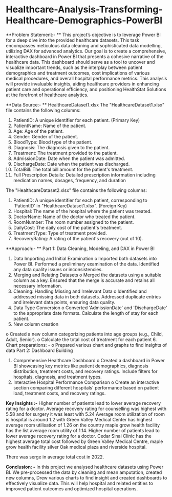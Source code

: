 # Healthcare-Analysis-Transforming-Healthcare-Demographics-PowerBI

**Problem Statement:- **
This project’s  objective is to leverage Power BI for a deep dive into the provided healthcare datasets. This task encompasses meticulous data cleaning and sophisticated data modelling, utilizing DAX for advanced analytics. Our goal is to create a comprehensive, interactive dashboard in Power BI that presents a cohesive narrative of the healthcare data. This dashboard should serve as a tool to uncover and visualize important trends, such as the interplay between patient demographics and treatment outcomes, cost implications of various medical procedures, and overall hospital performance metrics. This analysis will provide invaluable insights, aiding healthcare providers in enhancing patient care and operational efficiency, and positioning HealthStat Solutions at the forefront of healthcare analytics.


**Data Source:- **
HealthcareDataset1.xlsx
The "HealthcareDataset1.xlsx" file contains the following columns:
1.	PatientID: A unique identifier for each patient. (Primary Key)
2.	PatientName: Name of the patient.
3.	Age: Age of the patient.
4.	Gender: Gender of the patient.
5.	BloodType: Blood type of the patient.
6.	Diagnosis: The diagnosis given to the patient.
7.	Treatment: The treatment provided to the patient.
8.	AdmissionDate: Date when the patient was admitted.
9.	DischargeDate: Date when the patient was discharged.
10.	TotalBill: The total bill amount for the patient's treatment.
11.	Full Prescription Details: Detailed prescription information including medication names, dosages, frequency, and duration

The "HealthcareDataset2.xlsx" file contains the following columns:
1.	PatientID: A unique identifier for each patient, corresponding to 'PatientID' in "HealthcareDataset1.xlsx". (Foreign Key)
2.	Hospital: The name of the hospital where the patient was treated.
3.	DoctorName: Name of the doctor who treated the patient.
4.	RoomNumber: The room number assigned to the patient.
5.	DailyCost: The daily cost of the patient's treatment.
6.	TreatmentType: Type of treatment provided.
7.	RecoveryRating: A rating of the patient's recovery (out of 10).

**Approach:- **
Part 1: Data Cleaning, Modeling, and DAX in Power BI
1.	Data Importing and Initial Examination 
o	Imported both datasets into Power BI. Performed a preliminary examination of the data. Identified any data quality issues or inconsistencies.
2.	Merging and Relating Datasets 
o	Merged the datasets using a suitable column as a key. Ensured that the merge is accurate and retains all necessary information.
3.	Cleaning: Handling Missing and Irrelevant Data 
o	Identified and addressed missing data in both datasets. Addressed duplicate entries and irrelevant data points, ensuring data quality.
4.	Data Type Conversion 
o	Converted 'AdmissionDate' and 'DischargeDate' to the appropriate date formats. Calculate the length of stay for each patient.
5.	New column creation

o	Created a new column categorizing patients into age groups (e.g., Child, Adult, Senior). 
o	Calculate the total cost of treatment for each patient 
6.	Chart preparations: -
o	Prepared various chart and graphs to find insights of data
Part 2: Dashboard Building
1.	Comprehensive Healthcare Dashboard 
o	Created a dashboard in Power BI showcasing key metrics like patient demographics, diagnosis distribution, treatment costs, and recovery ratings. Include filters for hospitals, diagnosis, and treatment types.
2.	Interactive Hospital Performance Comparison 
o	Create an interactive section comparing different hospitals' performance based on patient load, treatment costs, and recovery ratings.
 
 

**Key Insights :-**
Higher number of patients lead to lower average recovery rating for a doctor. 
Average recovery rating for counselling was highest with 5.58 and for surgery it was least with 5.24 
Average room utilization of room is hospital is around 1.2 with Green Valley Medical Center has highest average room utilisation of 1.26 on the country maple grow health facility has the list average room utility of 1.14. 
Higher number of patients lead to lower average recovery rating for a doctor. 
Cedar Sinai Clinic has the highest average total cost followed by Green Valley Medical Centre, maple grow health facility silver Oak medical plaza and riverside hospital. 

There was serge in average total cost in 2022.

**Conclusion: -**
In this project we analysed healthcare datasets using Power BI. We pre-processed the data by cleaning and mean amputation, created new columns,
Drew various charts to find insight and created dashboards to effectively visualize data.
This will help hospital and related entities to improved patient outcomes and optimized hospital operations.
